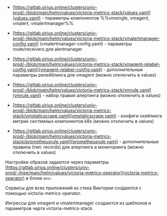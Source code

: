 - [https://gitlab.sirius.online/clusters/univ-prod/-/blob/main/helm/values/victoria-metrics-stack/values.yaml](values.yaml) - параметры компонентов %%vmsingle, vmagent, vmalert, vmalertmanager%%

- [https://gitlab.sirius.online/clusters/univ-prod/-/blob/main/helm/values/victoria-metrics-stack/vmalertmanager-config.yaml] (vmalertmanager-config.yaml) - параметры route/receivers для alertmanager

- [https://gitlab.sirius.online/clusters/univ-prod/-/blob/main/helm/values/victoria-metrics-stack/vmagent-relabel-config.yaml](vmagent-relabel-config.yaml) - дополнительные параметры релейблинга для vmagent (можно отключить в values)

- [https://gitlab.sirius.online/clusters/univ-prod/-/blob/main/helm/values/victoria-metrics-stack/vmrule.yaml](vmrule.yaml) - набор правил алертинга (можно отключить в values)

- [https://gitlab.sirius.online/clusters/univ-prod/-/blob/main/helm/values/victoria-metrics-stack/vmstaticscrape.yaml](vmstaticscrape.yaml) - конфиги скейпинга метрик системных компонентов k8s (можно отключить в values)

- [https://gitlab.sirius.online/clusters/univ-prod/-/blob/main/helm/values/victoria-metrics-stack/prometheusrule.yaml](prometheusrule.yaml) - дополнительные правила (тип: records) для алертинга и мониторинга (можно отключить в values)

Настройки образов задаются через параметры [https://gitlab.sirius.online/clusters/univ-prod/-/tree/main/helm/values/victoria-metrics-operator](victoria-metrics-operator) в блоке `env:`

Сервисы для всех приложений из стека Виктории создаются с помощью victoria-metrics-operator.

Ингрессы для vmagent и vmalertmanager создаются из шаблонов и параметров чарта victoria-metrics-stack.